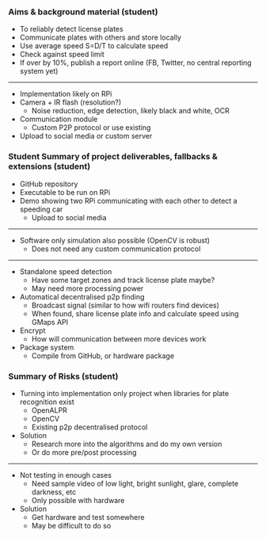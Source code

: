 ### Aims & background material (student)
- To reliably detect license plates
- Communicate plates with others and store locally
- Use average speed S=D/T to calculate speed
- Check against speed limit
- If over by 10%, publish a report online (FB, Twitter, no central reporting system yet)


---
- Implementation likely on RPi
- Camera + IR flash (resolution?)
    - Noise reduction, edge detection, likely black and white, OCR
- Communication module
    - Custom P2P protocol or use existing
- Upload to social media or custom server 

### Student Summary of project deliverables, fallbacks & extensions (student)
- GitHub repository
- Executable to be run on RPi
- Demo showing two RPi communicating with each other to detect a speeding car
    - Upload to social media


---
- Software only simulation also possible (OpenCV is robust)
    - Does not need any custom communication protocol


---
- Standalone speed detection
    - Have some target zones and track license plate maybe?
    - May need more processing power
- Automatical decentralised p2p finding
    - Broadcast signal (similar to how wifi routers find devices)
    - When found, share license plate info and calculate speed using GMaps API
- Encrypt
    - How will communication between more devices work
- Package system
    - Compile from GitHub, or hardware package

### Summary of Risks (student)
- Turning into implementation only project when libraries for plate recognition exist
    - OpenALPR
    - OpenCV
    - Existing p2p decentralised protocol
- Solution
    - Research more into the algorithms and do my own version
    - Or do more pre/post processing


---
- Not testing in enough cases
    - Need sample video of low light, bright sunlight, glare, complete darkness, etc
    - Only possible with hardware
- Solution
    - Get hardware and test somewhere
    - May be difficult to do so
